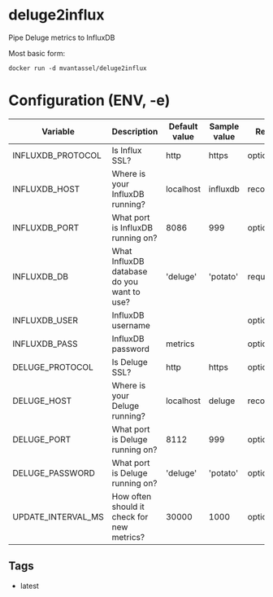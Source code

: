# deluge2influx
Pipe Deluge metrics to InfluxDB

Most basic form:

    docker run -d mvantassel/deluge2influx


# Configuration (ENV, -e)

Variable | Description | Default value | Sample value | Required?
-------- | ----------- | ------------- | ------------ | ---------
INFLUXDB_PROTOCOL | Is Influx SSL? | http | https | optional
INFLUXDB_HOST | Where is your InfluxDB running? | localhost | influxdb | recommended
INFLUXDB_PORT | What port is InfluxDB running on? | 8086 | 999 | optional
INFLUXDB_DB | What InfluxDB database do you want to use? | 'deluge' | 'potato' | required
INFLUXDB_USER | InfluxDB username | | | optional
INFLUXDB_PASS | InfluxDB password | metrics | | optional
DELUGE_PROTOCOL | Is Deluge SSL? | http | https | optional
DELUGE_HOST | Where is your Deluge running? | localhost | deluge | recommended
DELUGE_PORT | What port is Deluge running on? | 8112 | 999 | optional
DELUGE_PASSWORD | What port is Deluge running on? | 'deluge' | 'potato' | optional
UPDATE_INTERVAL_MS | How often should it check for new metrics? | 30000 | 1000 | optional

## Tags

- latest
